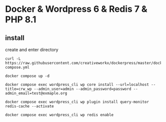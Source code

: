 # Docker & Wordpress 6 & Redis 7 & PHP 8.1 

## install

create and enter directory

```
curl -L https://raw.githubusercontent.com/creativeworkx/dockerpress/master/docker-compose.yml
```

```
docker compose up -d
```

```
docker compose exec wordpress_cli wp core install --url=localhost --title=crw_wp --admin_user=admin --admin_password=password --admin_email=test@exmaple.org
```

```
docker compose exec wordpress_cli wp plugin install query-monitor redis-cache --activate
```

```
docker compose exec wordpress_cli wp redis enable
```
